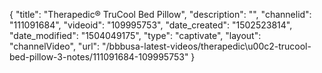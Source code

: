 {
    "title": "Therapedic&reg; TruCool Bed Pillow",
    "description": "",
    "channelid": "111091684",
    "videoid": "109995753",
    "date_created": "1502523814",
    "date_modified": "1504049175",
    "type": "captivate",
    "layout": "channelVideo",
    "url": "\/bbbusa-latest-videos\/therapedic\u00c2-trucool-bed-pillow-3-notes\/111091684-109995753"
}